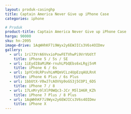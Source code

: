 ```yaml
---
layout: produk-casinghp
title: Captain America Never Give up iPhone Case
categories: iphone

# Produk
product-title: Captain America Never Give up iPhone Case
harga: 90000
sku: hn-2095
image-drive: 1AqWHhKF7i9Wyx2y6EWJICs3V6s4OIDmv
gallery:
  - url: 1ri73VrA6VvxioPowFETVhwPi9VrVUdtT
    title: iPhone 5 / 5s / SE
  - url: 1iEydIBaMiRW-rnuhLPbQEbs6xLRgj5nM
    title: iPhone 6 / 6s
  - url: 1pYCn9LRPsvhLmMQmVCLz4UpEzqAULRnX
    title: iPhone 6 Plus / 6s Plus
  - url: 1bbUtX-V0wJ7cAOVVp9oGS3j5COP1_6DS
    title: iPhone 7 / 8
  - url: 17LnMry9lXlP0WQc3-JCr_M5l1H6R_KZh
    title: iPhone 7 Plus / 8 Plus
  - url: 1AqWHhKF7i9Wyx2y6EWJICs3V6s4OIDmv
    title: iPhone X
---
```

